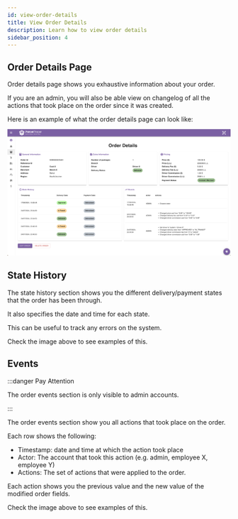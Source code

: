 ```yaml
---
id: view-order-details
title: View Order Details
description: Learn how to view order details
sidebar_position: 4
---
```


## Order Details Page

Order details page shows you exhaustive information about your order.

If you are an admin, you will also be able view on changelog of all the actions that took place on the order since it was created.

Here is an example of what the order details page can look like:

![alt text](./media/order-details-page.png)

## State History

The state history section shows you the different delivery/payment states that the order has been through.

It also specifies the date and time for each state.

This can be useful to track any errors on the system.

Check the image above to see examples of this.

## Events

:::danger Pay Attention

The order events section is only visible to admin accounts.

:::

The order events section show you all actions that took place on the order.

Each row shows the following:
- Timestamp: date and time at which the action took place
- Actor: The account that took this action (e.g. admin, employee X, employee Y)
- Actions: The set of actions that were applied to the order.

Each action shows you the previous value and the new value of the modified order fields.

Check the image above to see examples of this.
